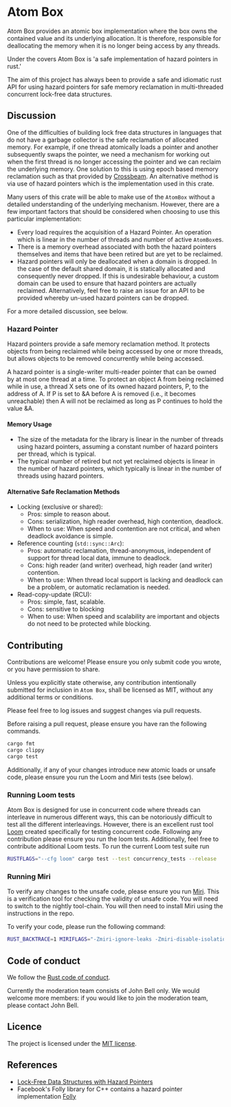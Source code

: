 # Atom Box

Atom Box provides an atomic box implementation where the box owns the contained value and its underlying allocation.
It is therefore, responsible for deallocating the memory when it is no longer being access by any threads.

Under the covers Atom Box is 'a safe implementation of hazard pointers in rust.'

The aim of this project has always been to provide a safe and idiomatic rust API for using hazard pointers for safe memory reclamation in multi-threaded concurrent lock-free data structures.

## Discussion

One of the difficulties of building lock free data structures in languages that do not have a garbage collector is the safe reclamation of allocated memory.
For example, if one thread atomically loads a pointer and another subsequently swaps the pointer, we need a mechanism for working out when the first thread is no longer accessing the pointer and we can reclaim the underlying memory.
One solution to this is using epoch based memory reclamation such as that provided by [Crossbeam](https://github.com/crossbeam-rs/crossbeam).
An alternative method is via use of hazard pointers which is the implementation used in this crate.

Many users of this crate will be able to make use of the `AtomBox` without a detailed understanding of the underlying mechanism.
However, there are a few important factors that should be considered when choosing to use this particular implementation:

- Every load requires the acquisition of a Hazard Pointer. An operation which is linear in the number of threads and number of active `AtomBox`es.
- There is a memory overhead associated with both the hazard pointers themselves and items that have been retired but are yet to be reclaimed.
- Hazard pointers will only be deallocated when a domain is dropped.
  In the case of the default shared domain, it is statically allocated and consequently never dropped.
  If this is undesirable behaviour, a custom domain can be used to ensure that hazard pointers are actually reclaimed.
  Alternatively, feel free to raise an issue for an API to be provided whereby un-used hazard pointers can be dropped.

For a more detailed discussion, see below.

### Hazard Pointer

Hazard pointers provide a safe memory reclamation method.
It protects objects from being reclaimed while being accessed by one or more threads, but allows objects to be removed concurrently while being accessed.

A hazard pointer is a single-writer multi-reader pointer that can be owned by at most one thread at a time.
To protect an object A from being reclaimed while in use, a thread X sets one of its owned hazard pointers, P, to the address of A.
If P is set to &A before A is removed (i.e., it becomes unreachable) then A will not be reclaimed as long as P continues to hold the value &A.

#### Memory Usage

- The size of the metadata for the library is linear in the number of threads using hazard pointers, assuming a constant number of hazard pointers per thread, which is typical.
- The typical number of retired but not yet reclaimed objects is linear in the number of hazard pointers, which typically is linear in the number of threads using hazard pointers.

#### Alternative Safe Reclamation Methods

- Locking (exclusive or shared):
  - Pros: simple to reason about.
  - Cons: serialization, high reader overhead, high contention, deadlock.
  - When to use: When speed and contention are not critical, and
    when deadlock avoidance is simple.
- Reference counting (`std::sync::Arc`):
  - Pros: automatic reclamation, thread-anonymous, independent of support for thread local data, immune to deadlock.
  - Cons: high reader (and writer) overhead, high reader (and writer) contention.
  - When to use: When thread local support is lacking and deadlock can be a problem, or automatic reclamation is needed.
- Read-copy-update (RCU):
  - Pros: simple, fast, scalable.
  - Cons: sensitive to blocking
  - When to use: When speed and scalability are important and
    objects do not need to be protected while blocking.

## Contributing

Contributions are welcome! Please ensure you only submit code you wrote, or you have permission to share.

Unless you explicitly state otherwise, any contribution intentionally submitted for inclusion in `Atom Box`, shall be licensed as MIT, without any additional terms or conditions.

Please feel free to log issues and suggest changes via pull requests.

Before raising a pull request, please ensure you have ran the following commands.

```bash
cargo fmt
cargo clippy
cargo test
```

Additionally, if any of your changes introduce new atomic loads or unsafe code, please ensure you run the Loom and Miri tests (see below).

### Running Loom tests

Atom Box is designed for use in concurrent code where threads can interleave in numerous different ways, this can be notoriously difficult to test all the different interleavings.
However, there is an excellent rust tool [Loom](https://github.com/tokio-rs/loom) created specifically for testing concurrent code.
Following any contribution please ensure you run the loom tests.
Additionally, feel free to contribute additional Loom tests.
To run the current Loom test suite run

```bash
RUSTFLAGS="--cfg loom" cargo test --test concurrency_tests --release
```

### Running Miri

To verify any changes to the unsafe code, please ensure you run [Miri](https://github.com/rust-lang/miri).
This is a verification tool for checking the validity of unsafe code.
You will need to switch to the nightly tool-chain.
You will then need to install Miri using the instructions in the repo.

To verify your code, please run the following command:

```bash
RUST_BACKTRACE=1 MIRIFLAGS="-Zmiri-ignore-leaks -Zmiri-disable-isolation" cargo miri test
```

## Code of conduct

We follow the [Rust code of conduct](https://www.rust-lang.org/policies/code-of-conduct).

Currently the moderation team consists of John Bell only. We would welcome more members: if you would like to join the moderation team, please contact John Bell.

## Licence

The project is licensed under the [MIT license](https://github.com/Johnabell/atom_box/blob/master/LICENSE).

## References

- [Lock-Free Data Structures with Hazard Pointers](https://erdani.org/publications/cuj-2004-12.pdf)
- Facebook's Folly library for C++ contains a hazard pointer implementation [Folly](https://github.com/facebook/folly)
